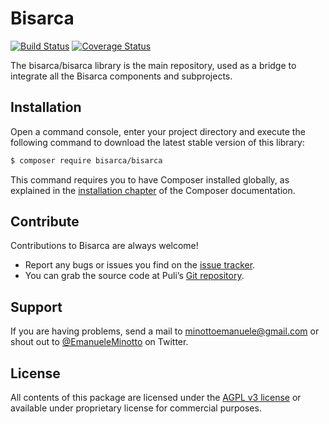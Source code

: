 Bisarca
=======

[![Build Status](https://travis-ci.org/bisarca/bisarca.svg)](https://travis-ci.org/bisarca/bisarca)
[![Coverage Status](https://coveralls.io/repos/github/bisarca/bisarca/badge.svg)](https://coveralls.io/github/bisarca/bisarca)

The bisarca/bisarca library is the main repository, used as a bridge to
integrate all the Bisarca components and subprojects.

Installation
------------

Open a command console, enter your project directory and execute the
following command to download the latest stable version of this library:

```bash
$ composer require bisarca/bisarca
```

This command requires you to have Composer installed globally, as explained
in the [installation chapter](https://getcomposer.org/doc/00-intro.md) of the Composer documentation.

Contribute
----------

Contributions to Bisarca are always welcome!

* Report any bugs or issues you find on the [issue tracker](https://github.com/bisarca/bisarca/issues).
* You can grab the source code at Puli’s [Git repository](https://github.com/bisarca/bisarca).

Support
-------

If you are having problems, send a mail to minottoemanuele@gmail.com or shout
out to [@EmanueleMinotto](https://twitter.com/EmanueleMinotto) on Twitter.

License
-------

All contents of this package are licensed under the [AGPL v3 license](LICENSE)
or available under proprietary license for commercial purposes.
